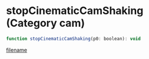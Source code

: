 # stopCinematicCamShaking (Category cam)

```js
function stopCinematicCamShaking(p0: boolean): void
```

[filename](stopCinematicCamShaking_m.md ':include')